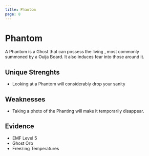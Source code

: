 ```yaml
---
title: Phantom
page: 8
---
```

# Phantom
A Phantom is a Ghost that can possess the living , most commonly summoned by a Ouija Board. It also induces fear into those around it.

## Unique Strenghts
- Looking at a Phantom will considerably drop your sanity

## Weaknesses
- Taking a photo of the Phanting will make it temporarily disappear.

## Evidence
- EMF Level 5
- Ghost Orb
- Freezing Temperatures
